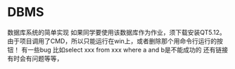 # DBMS
数据库系统的简单实现
如果同学要使用该数据库作为作业，须下载安装QT5.12。由于项目调用了CMD，所以只能运行在win上，或者删除那个用命令行运行的按钮！
有一些bug 比如select xxx from xxx where a and b是不能成功的 还有链接有时会有问题等等，
